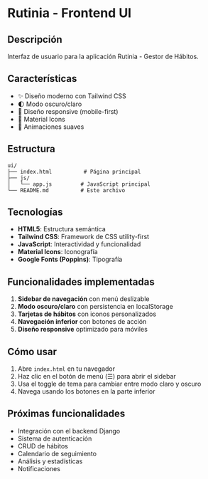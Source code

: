 # Rutinia - Frontend UI

## Descripción
Interfaz de usuario para la aplicación Rutinia - Gestor de Hábitos.

## Características
- ✨ Diseño moderno con Tailwind CSS
- 🌓 Modo oscuro/claro
- 📱 Diseño responsive (mobile-first)
- 🎨 Material Icons
- 🔄 Animaciones suaves

## Estructura
```
ui/
├── index.html          # Página principal
├── js/
│   └── app.js         # JavaScript principal
└── README.md          # Este archivo
```

## Tecnologías
- **HTML5**: Estructura semántica
- **Tailwind CSS**: Framework de CSS utility-first
- **JavaScript**: Interactividad y funcionalidad
- **Material Icons**: Iconografía
- **Google Fonts (Poppins)**: Tipografía

## Funcionalidades implementadas
1. **Sidebar de navegación** con menú deslizable
2. **Modo oscuro/claro** con persistencia en localStorage
3. **Tarjetas de hábitos** con iconos personalizados
4. **Navegación inferior** con botones de acción
5. **Diseño responsive** optimizado para móviles

## Cómo usar
1. Abre `index.html` en tu navegador
2. Haz clic en el botón de menú (☰) para abrir el sidebar
3. Usa el toggle de tema para cambiar entre modo claro y oscuro
4. Navega usando los botones en la parte inferior

## Próximas funcionalidades
- Integración con el backend Django
- Sistema de autenticación
- CRUD de hábitos
- Calendario de seguimiento
- Análisis y estadísticas
- Notificaciones
